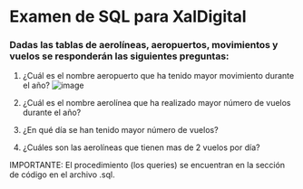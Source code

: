# Examen de SQL para XalDigital
### Dadas las tablas de aerolíneas, aeropuertos, movimientos y vuelos se responderán las siguientes preguntas:

1. ¿Cuál es el nombre aeropuerto que ha tenido mayor movimiento durante el año?
![image](https://user-images.githubusercontent.com/16503561/1.png)

3. ¿Cuál es el nombre aerolínea que ha realizado mayor número de vuelos durante el año?
4. ¿En qué día se han tenido mayor número de vuelos?
5. ¿Cuáles son las aerolíneas que tienen mas de 2 vuelos por día?

IMPORTANTE: El procedimiento (los queries) se encuentran en la sección de código en el archivo .sql.
